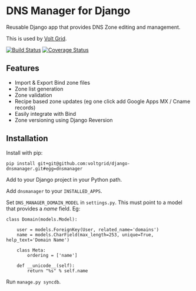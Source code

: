 # DNS Manager for Django

Reusable Django app that provides DNS Zone editing and management.

This is used by [Volt Grid](https://www.voltgrid.com/).

[![Build Status](https://travis-ci.org/voltgrid/django-dnsmanager.svg?branch=master)](https://travis-ci.org/voltgrid/django-dnsmanager)
[![Coverage Status](https://coveralls.io/repos/voltgrid/django-dnsmanager/badge.png)](https://coveralls.io/r/voltgrid/django-dnsmanager)

## Features

* Import & Export Bind zone files
* Zone list generation
* Zone validation
* Recipe based zone updates (eg one click add Google Apps MX / Cname records)
* Easily integrate with Bind
* Zone versioning using Django Reversion

## Installation

Install with pip:

	pip install git+git@github.com:voltgrid/django-dnsmanager.git#egg=dnsmanager

Add to your Django project in your Python path.

Add `dnsmanager` to your `INSTALLED_APPS`.

Set `DNS_MANAGER_DOMAIN_MODEL` in `settings.py`. This must point to a model that provides a _name_ field. Eg:

    class Domain(models.Model):
    
        user = models.ForeignKey(User, related_name='domains')
        name = models.CharField(max_length=253, unique=True, help_text='Domain Name')
    
        class Meta:
            ordering = ['name']
    
        def __unicode__(self):
            return "%s" % self.name
            
Run `manage.py syncdb`.
